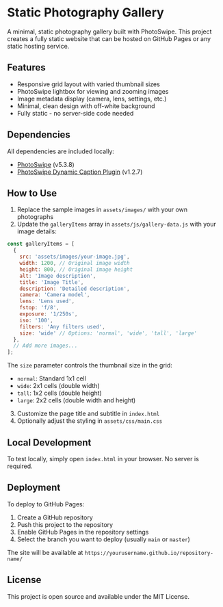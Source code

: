 # Static Photography Gallery

A minimal, static photography gallery built with PhotoSwipe. This project creates a fully static website that can be hosted on GitHub Pages or any static hosting service.

## Features

- Responsive grid layout with varied thumbnail sizes
- PhotoSwipe lightbox for viewing and zooming images
- Image metadata display (camera, lens, settings, etc.)
- Minimal, clean design with off-white background
- Fully static - no server-side code needed

## Dependencies

All dependencies are included locally:

- [PhotoSwipe](https://photoswipe.com/) (v5.3.8)
- [PhotoSwipe Dynamic Caption Plugin](https://github.com/dimsemenov/photoswipe-dynamic-caption-plugin) (v1.2.7)

## How to Use

1. Replace the sample images in `assets/images/` with your own photographs
2. Update the `galleryItems` array in `assets/js/gallery-data.js` with your image details:

```javascript
const galleryItems = [
  {
    src: 'assets/images/your-image.jpg',
    width: 1200, // Original image width
    height: 800, // Original image height
    alt: 'Image description',
    title: 'Image Title',
    description: 'Detailed description',
    camera: 'Camera model',
    lens: 'Lens used',
    fstop: 'f/8',
    exposure: '1/250s',
    iso: '100',
    filters: 'Any filters used',
    size: 'wide' // Options: 'normal', 'wide', 'tall', 'large'
  },
  // Add more images...
];
```

The `size` parameter controls the thumbnail size in the grid:
- `normal`: Standard 1x1 cell
- `wide`: 2x1 cells (double width)
- `tall`: 1x2 cells (double height)
- `large`: 2x2 cells (double width and height)

3. Customize the page title and subtitle in `index.html`
4. Optionally adjust the styling in `assets/css/main.css`

## Local Development

To test locally, simply open `index.html` in your browser. No server is required.

## Deployment

To deploy to GitHub Pages:

1. Create a GitHub repository
2. Push this project to the repository
3. Enable GitHub Pages in the repository settings
4. Select the branch you want to deploy (usually `main` or `master`)

The site will be available at `https://yourusername.github.io/repository-name/`

## License

This project is open source and available under the MIT License.